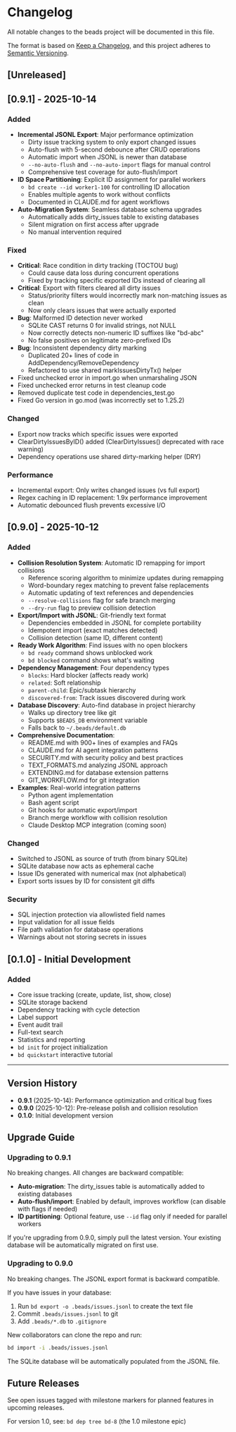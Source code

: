 # Changelog

All notable changes to the beads project will be documented in this file.

The format is based on [Keep a Changelog](https://keepachangelog.com/en/1.0.0/),
and this project adheres to [Semantic Versioning](https://semver.org/spec/v2.0.0.html).

## [Unreleased]

## [0.9.1] - 2025-10-14

### Added
- **Incremental JSONL Export**: Major performance optimization
  - Dirty issue tracking system to only export changed issues
  - Auto-flush with 5-second debounce after CRUD operations
  - Automatic import when JSONL is newer than database
  - `--no-auto-flush` and `--no-auto-import` flags for manual control
  - Comprehensive test coverage for auto-flush/import
- **ID Space Partitioning**: Explicit ID assignment for parallel workers
  - `bd create --id worker1-100` for controlling ID allocation
  - Enables multiple agents to work without conflicts
  - Documented in CLAUDE.md for agent workflows
- **Auto-Migration System**: Seamless database schema upgrades
  - Automatically adds dirty_issues table to existing databases
  - Silent migration on first access after upgrade
  - No manual intervention required

### Fixed
- **Critical**: Race condition in dirty tracking (TOCTOU bug)
  - Could cause data loss during concurrent operations
  - Fixed by tracking specific exported IDs instead of clearing all
- **Critical**: Export with filters cleared all dirty issues
  - Status/priority filters would incorrectly mark non-matching issues as clean
  - Now only clears issues that were actually exported
- **Bug**: Malformed ID detection never worked
  - SQLite CAST returns 0 for invalid strings, not NULL
  - Now correctly detects non-numeric ID suffixes like "bd-abc"
  - No false positives on legitimate zero-prefixed IDs
- **Bug**: Inconsistent dependency dirty marking
  - Duplicated 20+ lines of code in AddDependency/RemoveDependency
  - Refactored to use shared markIssuesDirtyTx() helper
- Fixed unchecked error in import.go when unmarshaling JSON
- Fixed unchecked error returns in test cleanup code
- Removed duplicate test code in dependencies_test.go
- Fixed Go version in go.mod (was incorrectly set to 1.25.2)

### Changed
- Export now tracks which specific issues were exported
- ClearDirtyIssuesByID() added (ClearDirtyIssues() deprecated with race warning)
- Dependency operations use shared dirty-marking helper (DRY)

### Performance
- Incremental export: Only writes changed issues (vs full export)
- Regex caching in ID replacement: 1.9x performance improvement
- Automatic debounced flush prevents excessive I/O

## [0.9.0] - 2025-10-12

### Added
- **Collision Resolution System**: Automatic ID remapping for import collisions
  - Reference scoring algorithm to minimize updates during remapping
  - Word-boundary regex matching to prevent false replacements
  - Automatic updating of text references and dependencies
  - `--resolve-collisions` flag for safe branch merging
  - `--dry-run` flag to preview collision detection
- **Export/Import with JSONL**: Git-friendly text format
  - Dependencies embedded in JSONL for complete portability
  - Idempotent import (exact matches detected)
  - Collision detection (same ID, different content)
- **Ready Work Algorithm**: Find issues with no open blockers
  - `bd ready` command shows unblocked work
  - `bd blocked` command shows what's waiting
- **Dependency Management**: Four dependency types
  - `blocks`: Hard blocker (affects ready work)
  - `related`: Soft relationship
  - `parent-child`: Epic/subtask hierarchy
  - `discovered-from`: Track issues discovered during work
- **Database Discovery**: Auto-find database in project hierarchy
  - Walks up directory tree like git
  - Supports `$BEADS_DB` environment variable
  - Falls back to `~/.beads/default.db`
- **Comprehensive Documentation**:
  - README.md with 900+ lines of examples and FAQs
  - CLAUDE.md for AI agent integration patterns
  - SECURITY.md with security policy and best practices
  - TEXT_FORMATS.md analyzing JSONL approach
  - EXTENDING.md for database extension patterns
  - GIT_WORKFLOW.md for git integration
- **Examples**: Real-world integration patterns
  - Python agent implementation
  - Bash agent script
  - Git hooks for automatic export/import
  - Branch merge workflow with collision resolution
  - Claude Desktop MCP integration (coming soon)

### Changed
- Switched to JSONL as source of truth (from binary SQLite)
- SQLite database now acts as ephemeral cache
- Issue IDs generated with numerical max (not alphabetical)
- Export sorts issues by ID for consistent git diffs

### Security
- SQL injection protection via allowlisted field names
- Input validation for all issue fields
- File path validation for database operations
- Warnings about not storing secrets in issues

## [0.1.0] - Initial Development

### Added
- Core issue tracking (create, update, list, show, close)
- SQLite storage backend
- Dependency tracking with cycle detection
- Label support
- Event audit trail
- Full-text search
- Statistics and reporting
- `bd init` for project initialization
- `bd quickstart` interactive tutorial

---

## Version History

- **0.9.1** (2025-10-14): Performance optimization and critical bug fixes
- **0.9.0** (2025-10-12): Pre-release polish and collision resolution
- **0.1.0**: Initial development version

## Upgrade Guide

### Upgrading to 0.9.1

No breaking changes. All changes are backward compatible:
- **Auto-migration**: The dirty_issues table is automatically added to existing databases
- **Auto-flush/import**: Enabled by default, improves workflow (can disable with flags if needed)
- **ID partitioning**: Optional feature, use `--id` flag only if needed for parallel workers

If you're upgrading from 0.9.0, simply pull the latest version. Your existing database will be automatically migrated on first use.

### Upgrading to 0.9.0

No breaking changes. The JSONL export format is backward compatible.

If you have issues in your database:
1. Run `bd export -o .beads/issues.jsonl` to create the text file
2. Commit `.beads/issues.jsonl` to git
3. Add `.beads/*.db` to `.gitignore`

New collaborators can clone the repo and run:
```bash
bd import -i .beads/issues.jsonl
```

The SQLite database will be automatically populated from the JSONL file.

## Future Releases

See open issues tagged with milestone markers for planned features in upcoming releases.

For version 1.0, see: `bd dep tree bd-8` (the 1.0 milestone epic)
